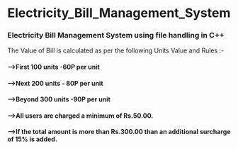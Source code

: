 # Electricity_Bill_Management_System

<h3>Electricity Bill Management System using file handling in C++ </h3>

The Value of Bill is calculated as per the following Units Value and Rules :-
 <h4>-->First 100 units -60P per unit </h4>
 <h4>-->Next 200 units - 80P per unit </h4>
 <h4>-->Beyond 300 units -90P per unit </h4>
 <h4>-->All users are charged a minimum of Rs.50.00. </h4>
 <h4>-->If the total amount is more than Rs.300.00 than an additional surcharge of 15% is added. </h4>


